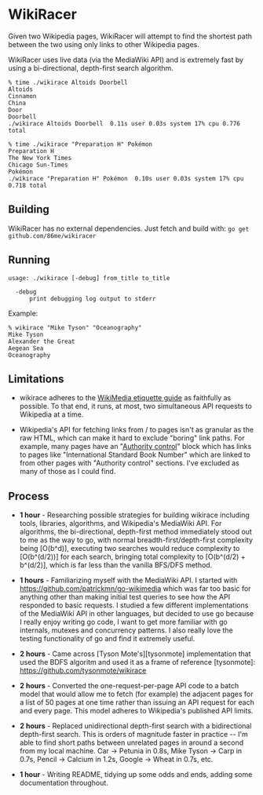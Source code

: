 # WikiRacer

Given two Wikipedia pages, WikiRacer will attempt to find the shortest path
between the two using only links to other Wikipedia pages.

WikiRacer uses live data (via the MediaWiki API) and is extremely fast
by using a bi-directional, depth-first search algorithm.

```
% time ./wikirace Altoids Doorbell
Altoids
Cinnamon
China
Door
Doorbell
./wikirace Altoids Doorbell  0.11s user 0.03s system 17% cpu 0.776 total

% time ./wikirace "Preparation H" Pokémon
Preparation H
The New York Times
Chicago Sun-Times
Pokémon
./wikirace "Preparation H" Pokémon  0.10s user 0.03s system 17% cpu 0.718 total
```

## Building

WikiRacer has no external dependencies. Just fetch and build with: `go get
github.com/86me/wikiracer`

## Running

```
usage: ./wikirace [-debug] from_title to_title

  -debug
      print debugging log output to stderr
```

Example:

```
% wikirace "Mike Tyson" "Oceanography"
Mike Tyson
Alexander the Great
Aegean Sea
Oceanography
```

[good_target]: https://en.wikipedia.org/wiki/Wikipedia:Wikirace#Good_Target_Pages

## Limitations

* wikirace adheres to the [WikiMedia etiquette guide][etiquette] as faithfully
  as possible. To that end, it runs, at most, two simultaneous API requests to
  Wikipedia at a time.

* Wikipedia's API for fetching links from / to pages isn't as granular as the
  raw HTML, which can make it hard to exclude "boring" link paths. For example,
  many pages have an "[Authority control][auth_control]" block which has links
  to pages like "International Standard Book Number" which are linked to from
  other pages with "Authority control" sections. I've excluded as many of those
  as I could find.

[etiquette]: https://www.mediawiki.org/wiki/API:Etiquette
[auth_control]: https://en.wikipedia.org/wiki/Help:Authority_control

## Process

* **1 hour** - Researching possible strategies for building wikirace including
  tools, libraries, algorithms, and Wikipedia's MediaWiki API. For algorithms,
  the bi-directional, depth-first method immediately stood out to me as the way
  to go, with normal breadth-first/depth-first complexity being [O(b^d)], 
  executing two searches would reduce complexity to [O(b^(d/2))] for each search,
  bringing total complexity to [O(b^(d/2) + b^(d/2)], which is far less than the 
  vanilla BFS/DFS method.

* **1 hours** - Familiarizing myself with the MediaWiki API. I started with
  https://github.com/patrickmn/go-wikimedia which was far too basic for anything
  other than making initial test queries to see how the API responded to basic 
  requests. I studied a few different implementations of the MediaWiki API in 
  other languages, but decided to use go because I really enjoy writing go code, 
  I want to get more familiar with go internals, mutexes and concurrency patterns.
  I also really love the testing functionality of go and find it extremely useful.

* **2 hours** - Came across [Tyson Mote's][tysonmote] implementation that used
  the BDFS algoritm and used it as a frame of reference
[tysonmote]: https://github.com/tysonmote/wikirace

* **2 hours** - Converted the one-request-per-page API code to a batch model
  that would allow me to fetch (for example) the adjacent pages for a list of 50
  pages at one time rather than issuing an API request for each and every page.
  This model adheres to Wikipedia's published API limits.

* **2 hours** - Replaced unidirectional depth-first search with a bidirectional
  depth-first search. This is orders of magnitude faster in practice -- I'm able
  to find short paths between unrelated pages in around a second from my local
  machine. Car -> Petunia in 0.8s, Mike Tyson -> Carp in 0.7s, Pencil -> Calcium
  in 1.2s, Google -> Wheat in 0.7s, etc.

* **1 hour** - Writing README, tidying up some odds and ends, adding some
  documentation throughout.
